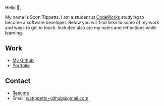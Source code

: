 Hello 👋, 

My name is Scott Tippetts. I am a student at [CodeWorks](https://boisecodeworks.com) studying to become a software developer. Below you will find links to some of my work and ways to get in touch. Included also are my notes and reflections while learning. 

## Work

  + [My Github](https://github.com/wstippetts)
  + [Portfolio](https://wstippetts.github.io/)

## Contact

  + [Resume](https://wstippetts.github.io/resume)
  + Email: wstippetts+github@gmail.com
  
